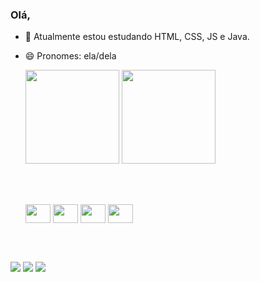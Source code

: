   ### Olá,

- 🔭 Atualmente estou estudando HTML, CSS, JS e Java.
- 😄 Pronomes: ela/dela

  <div>
    <a href="https://github.com/calendula1111"></a>
    <!--Linguagens mais usadas -->
    <img height="150em" src = "https://github-readme-stats.vercel.app/api/top-langs/?username=calendula1111&hide=html&layout=compact&theme=dark)](https://github.com/calendula1111/" />
    <!--Dados do perfil -->
    <img height="150em" src = "https://github-readme-stats.vercel.app/api?username=calendula1111&theme=dark)](https://github.com/calendula1111/" />
  </div>
  
  <br><br>
  
  
  <div>
    <img align="center" height="30" width="40" src="https://cdn.jsdelivr.net/gh/devicons/devicon/icons/css3/css3-original.svg" />
    <img align="center"  height="30" width="40" src="https://cdn.jsdelivr.net/gh/devicons/devicon/icons/javascript/javascript-original.svg" />
    <img align="center"  height="30" width="40" src="https://cdn.jsdelivr.net/gh/devicons/devicon/icons/html5/html5-original.svg" />
    <img align="center"  height="30" width="40" src="https://cdn.jsdelivr.net/gh/devicons/devicon/icons/java/java-original.svg" />
  </div>
  
  <br><br>
  
 <div>
  <a href="#"><img src="https://img.shields.io/badge/Gmail-D14836?style=for-the-badge&logo=gmail&logoColor=white"></a>
  <a href="#"><img src="https://img.shields.io/badge/ProtonMail-8B89CC?style=for-the-badge&logo=protonmail&logoColor=white"></a>
  <a href="#"><img src="https://img.shields.io/badge/LinkedIn-0077B5?style=for-the-badge&logo=linkedin&logoColor=white"></a>
 </div>
